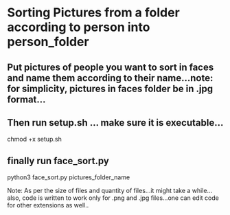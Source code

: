 # Sorting Pictures from a folder according to person into person_folder

## Put pictures of people you want to sort in faces and name them according to their name...note: for simplicity, pictures in faces folder be in .jpg format...

## Then run setup.sh ... make sure it is executable...

chmod +x setup.sh

## finally run face_sort.py

python3 face_sort.py pictures_folder_name

Note: As per the size of files and quantity of files...it might take a while...
also, code is written to work only for .png and .jpg files...one can edit code for other extensions as well..
